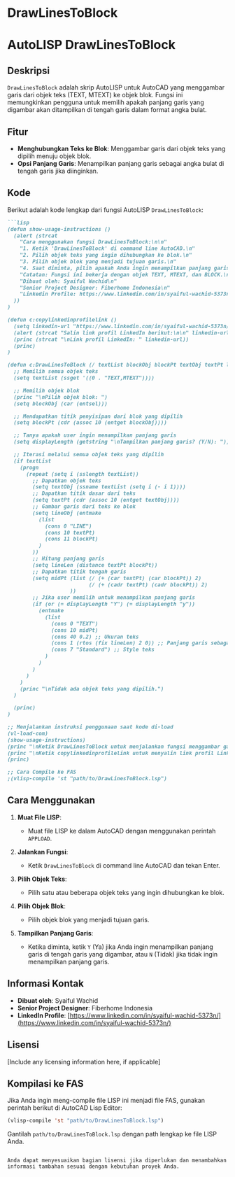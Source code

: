 # DrawLinesToBlock

# AutoLISP DrawLinesToBlock

## Deskripsi

`DrawLinesToBlock` adalah skrip AutoLISP untuk AutoCAD yang menggambar garis dari objek teks (TEXT, MTEXT) ke objek blok. Fungsi ini memungkinkan pengguna untuk memilih apakah panjang garis yang digambar akan ditampilkan di tengah garis dalam format angka bulat.

## Fitur

- **Menghubungkan Teks ke Blok**: Menggambar garis dari objek teks yang dipilih menuju objek blok.
- **Opsi Panjang Garis**: Menampilkan panjang garis sebagai angka bulat di tengah garis jika diinginkan.

## Kode

Berikut adalah kode lengkap dari fungsi AutoLISP `DrawLinesToBlock`:
```markdown
```lisp
(defun show-usage-instructions ()
  (alert (strcat
    "Cara menggunakan fungsi DrawLinesToBlock:\n\n"
    "1. Ketik 'DrawLinesToBlock' di command line AutoCAD.\n"
    "2. Pilih objek teks yang ingin dihubungkan ke blok.\n"
    "3. Pilih objek blok yang menjadi tujuan garis.\n"
    "4. Saat diminta, pilih apakah Anda ingin menampilkan panjang garis (Y/N).\n\n"
    "Catatan: Fungsi ini bekerja dengan objek TEXT, MTEXT, dan BLOCK.\n\n"
    "Dibuat oleh: Syaiful Wachid\n"
    "Senior Project Designer: Fiberhome Indonesia\n"
    "Linkedin Profile: https://www.linkedin.com/in/syaiful-wachid-5373n/"
  ))
)

(defun c:copylinkedinprofilelink ()
  (setq linkedin-url "https://www.linkedin.com/in/syaiful-wachid-5373n/")
  (alert (strcat "Salin link profil LinkedIn berikut:\n\n" linkedin-url))
  (princ (strcat "\nLink profil LinkedIn: " linkedin-url))
  (princ)
)

(defun c:DrawLinesToBlock (/ textList blockObj blockPt textObj textPt lineObj lineLen midPt displayLength)
  ;; Memilih semua objek teks
  (setq textList (ssget '((0 . "TEXT,MTEXT"))))

  ;; Memilih objek blok
  (princ "\nPilih objek blok: ")
  (setq blockObj (car (entsel)))

  ;; Mendapatkan titik penyisipan dari blok yang dipilih
  (setq blockPt (cdr (assoc 10 (entget blockObj))))

  ;; Tanya apakah user ingin menampilkan panjang garis
  (setq displayLength (getstring "\nTampilkan panjang garis? (Y/N): "))

  ;; Iterasi melalui semua objek teks yang dipilih
  (if textList
    (progn
      (repeat (setq i (sslength textList))
        ;; Dapatkan objek teks
        (setq textObj (ssname textList (setq i (- i 1))))
        ;; Dapatkan titik dasar dari teks
        (setq textPt (cdr (assoc 10 (entget textObj))))
        ;; Gambar garis dari teks ke blok
        (setq lineObj (entmake
          (list
            (cons 0 "LINE")
            (cons 10 textPt)
            (cons 11 blockPt)
          )
        ))
        ;; Hitung panjang garis
        (setq lineLen (distance textPt blockPt))
        ;; Dapatkan titik tengah garis
        (setq midPt (list (/ (+ (car textPt) (car blockPt)) 2)
                          (/ (+ (cadr textPt) (cadr blockPt)) 2)
                    ))
        ;; Jika user memilih untuk menampilkan panjang garis
        (if (or (= displayLength "Y") (= displayLength "y"))
          (entmake
            (list
              (cons 0 "TEXT")
              (cons 10 midPt)
              (cons 40 0.2) ;; Ukuran teks
              (cons 1 (rtos (fix lineLen) 2 0)) ;; Panjang garis sebagai angka bulat
              (cons 7 "Standard") ;; Style teks
            )
          )
        )
      )
    )
    (princ "\nTidak ada objek teks yang dipilih.")
  )

  (princ)
)

;; Menjalankan instruksi penggunaan saat kode di-load
(vl-load-com)
(show-usage-instructions)
(princ "\nKetik DrawLinesToBlock untuk menjalankan fungsi menggambar garis.")
(princ "\nKetik copylinkedinprofilelink untuk menyalin link profil LinkedIn.")
(princ)

;; Cara Compile ke FAS
;(vlisp-compile 'st "path/to/DrawLinesToBlock.lsp")
```

## Cara Menggunakan

1. **Muat File LISP**:
   - Muat file LISP ke dalam AutoCAD dengan menggunakan perintah `APPLOAD`.

2. **Jalankan Fungsi**:
   - Ketik `DrawLinesToBlock` di command line AutoCAD dan tekan Enter.

3. **Pilih Objek Teks**:
   - Pilih satu atau beberapa objek teks yang ingin dihubungkan ke blok.

4. **Pilih Objek Blok**:
   - Pilih objek blok yang menjadi tujuan garis.

5. **Tampilkan Panjang Garis**:
   - Ketika diminta, ketik `Y` (Ya) jika Anda ingin menampilkan panjang garis di tengah garis yang digambar, atau `N` (Tidak) jika tidak ingin menampilkan panjang garis.

## Informasi Kontak

- **Dibuat oleh**: Syaiful Wachid
- **Senior Project Designer**: Fiberhome Indonesia
- **LinkedIn Profile**: [https://www.linkedin.com/in/syaiful-wachid-5373n/](https://www.linkedin.com/in/syaiful-wachid-5373n/)

## Lisensi

[Include any licensing information here, if applicable]

## Kompilasi ke FAS

Jika Anda ingin meng-compile file LISP ini menjadi file FAS, gunakan perintah berikut di AutoCAD Lisp Editor:

```lisp
(vlisp-compile 'st "path/to/DrawLinesToBlock.lsp")
```

Gantilah `path/to/DrawLinesToBlock.lsp` dengan path lengkap ke file LISP Anda.

```

Anda dapat menyesuaikan bagian lisensi jika diperlukan dan menambahkan informasi tambahan sesuai dengan kebutuhan proyek Anda.
